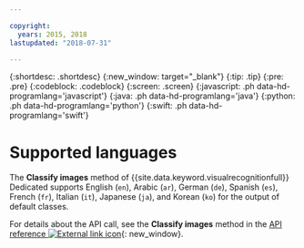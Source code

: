```yaml
---

copyright:
  years: 2015, 2018
lastupdated: "2018-07-31"

---
```


{:shortdesc: .shortdesc}
{:new_window: target="_blank"}
{:tip: .tip}
{:pre: .pre}
{:codeblock: .codeblock}
{:screen: .screen}
{:javascript: .ph data-hd-programlang='javascript'}
{:java: .ph data-hd-programlang='java'}
{:python: .ph data-hd-programlang='python'}
{:swift: .ph data-hd-programlang='swift'}

# Supported languages

The **Classify images** method of {{site.data.keyword.visualrecognitionfull}} Dedicated supports English (`en`), Arabic (`ar`), German (`de`), Spanish (`es`), French (`fr`), Italian (`it`), Japanese (`ja`), and Korean (`ko`) for the output of default classes.

For details about the API call, see the **Classify images** method in the [API reference ![External link icon](../../icons/launch-glyph.svg "External link icon")](https://console.{DomainName}/apidocs/watson-vision-combined#classify-images){: new_window}.
